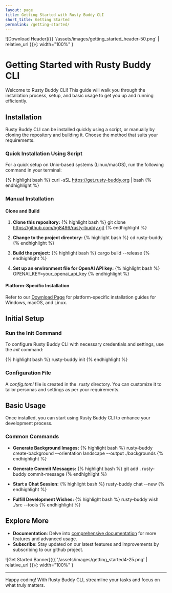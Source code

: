 ```yaml
---
layout: page
title: Getting Started with Rusty Buddy CLI
short_title: Getting Started
permalink: /getting-started/
---
```

![Download Header]({{ '/assets/images/getting_started_header-50.png' | relative_url }}){: width="100%" }

# Getting Started with Rusty Buddy CLI

Welcome to Rusty Buddy CLI! This guide will walk you through the installation process, setup, and basic usage to get you up and running efficiently.

## Installation

Rusty Buddy CLI can be installed quickly using a script, or manually by cloning the repository and building it. Choose the method that suits your requirements.

### Quick Installation Using Script

For a quick setup on Unix-based systems (Linux/macOS), run the following command in your terminal:

{% highlight bash %}
curl -sSL https://get.rusty-buddy.org | bash
{% endhighlight %}

### Manual Installation

#### Clone and Build

1. **Clone this repository:**
{% highlight bash %}
   git clone https://github.com/hg8496/rusty-buddy.git
{% endhighlight %}

2. **Change to the project directory:**
{% highlight bash %}
   cd rusty-buddy
{% endhighlight %}

3. **Build the project:**
{% highlight bash %}
   cargo build --release
{% endhighlight %}

4. **Set up an environment file for OpenAI API key:**
{% highlight bash %}
   OPENAI_KEY=your_openai_api_key
{% endhighlight %}

#### Platform-Specific Installation

Refer to our [Download Page](download) for platform-specific installation guides for Windows, macOS, and Linux.

## Initial Setup

### Run the Init Command

To configure Rusty Buddy CLI with necessary credentials and settings, use the *init* command:

{% highlight bash %}
rusty-buddy init
{% endhighlight %}

### Configuration File

A *config.toml* file is created in the *.rusty* directory. You can customize it to tailor personas and settings as per your requirements.

## Basic Usage

Once installed, you can start using Rusty Buddy CLI to enhance your development process.

### Common Commands

- **Generate Background Images:**
{% highlight bash %}
  rusty-buddy create-background --orientation landscape --output ./backgrounds
{% endhighlight %}

- **Generate Commit Messages:**
{% highlight bash %}
  git add .
  rusty-buddy commit-message
{% endhighlight %}

- **Start a Chat Session:**
{% highlight bash %}
  rusty-buddy chat --new
{% endhighlight %}

- **Fulfill Development Wishes:**
{% highlight bash %}
  rusty-buddy wish ./src --tools
{% endhighlight %}

## Explore More

- **Documentation**: Delve into [comprehensive documentation](https://github.com/hg8496/rusty-buddy) for more features and advanced usage.
- **Subscribe**: Stay updated on our latest features and improvements by subscribing to our github project.

![Get Started Banner]({{ '/assets/images/getting_started4-25.png' | relative_url }}){: width="100%" } <!-- Add a compelling image or graphic if available -->

---

Happy coding! With Rusty Buddy CLI, streamline your tasks and focus on what truly matters.